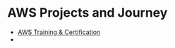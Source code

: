 # AWS Projects and Journey

- [AWS Training & Certification](https://github.com/RosanaFSS/AWS-Projects-and-Journey/tree/AWS-Training-and-Certification?tab=readme-ov-file)<br>
- 
